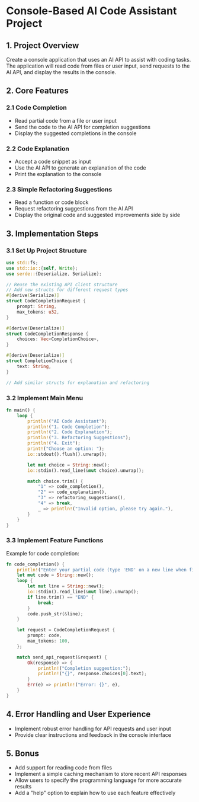 # Console-Based AI Code Assistant Project

## 1. Project Overview
Create a console application that uses an AI API to assist with coding tasks. The application will read code from files or user input, send requests to the AI API, and display the results in the console.

## 2. Core Features

### 2.1 Code Completion
- Read partial code from a file or user input
- Send the code to the AI API for completion suggestions
- Display the suggested completions in the console

### 2.2 Code Explanation
- Accept a code snippet as input
- Use the AI API to generate an explanation of the code
- Print the explanation to the console

### 2.3 Simple Refactoring Suggestions
- Read a function or code block
- Request refactoring suggestions from the AI API
- Display the original code and suggested improvements side by side

## 3. Implementation Steps

### 3.1 Set Up Project Structure
```rust
use std::fs;
use std::io::{self, Write};
use serde::{Deserialize, Serialize};

// Reuse the existing API client structure
// Add new structs for different request types
#[derive(Serialize)]
struct CodeCompletionRequest {
    prompt: String,
    max_tokens: u32,
}

#[derive(Deserialize)]
struct CodeCompletionResponse {
    choices: Vec<CompletionChoice>,
}

#[derive(Deserialize)]
struct CompletionChoice {
    text: String,
}

// Add similar structs for explanation and refactoring
```

### 3.2 Implement Main Menu
```rust
fn main() {
    loop {
        println!("AI Code Assistant");
        println!("1. Code Completion");
        println!("2. Code Explanation");
        println!("3. Refactoring Suggestions");
        println!("4. Exit");
        print!("Choose an option: ");
        io::stdout().flush().unwrap();

        let mut choice = String::new();
        io::stdin().read_line(&mut choice).unwrap();

        match choice.trim() {
            "1" => code_completion(),
            "2" => code_explanation(),
            "3" => refactoring_suggestions(),
            "4" => break,
            _ => println!("Invalid option, please try again."),
        }
    }
}
```

### 3.3 Implement Feature Functions
Example for code completion:

```rust
fn code_completion() {
    println!("Enter your partial code (type 'END' on a new line when finished):");
    let mut code = String::new();
    loop {
        let mut line = String::new();
        io::stdin().read_line(&mut line).unwrap();
        if line.trim() == "END" {
            break;
        }
        code.push_str(&line);
    }

    let request = CodeCompletionRequest {
        prompt: code,
        max_tokens: 100,
    };

    match send_api_request(&request) {
        Ok(response) => {
            println!("Completion suggestion:");
            println!("{}", response.choices[0].text);
        }
        Err(e) => println!("Error: {}", e),
    }
}
```


## 4. Error Handling and User Experience
- Implement robust error handling for API requests and user input
- Provide clear instructions and feedback in the console interface


## 5. Bonus
- Add support for reading code from files
- Implement a simple caching mechanism to store recent API responses
- Allow users to specify the programming language for more accurate results
- Add a "help" option to explain how to use each feature effectively
